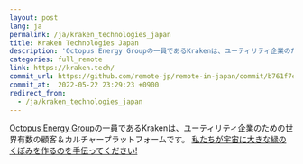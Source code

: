 ```yaml
---
layout: post
lang: ja
permalink: /ja/kraken_technologies_japan
title: Kraken Technologies Japan
description: 'Octopus Energy Groupの一員であるKrakenは、ユーティリティ企業のための世界有数の顧客＆カルチャープラットフォームです。 私たちが宇宙に大きな緑のくぼみを作るのを手伝ってください!'
categories: full_remote
link: https://kraken.tech/
commit_url: https://github.com/remote-jp/remote-in-japan/commit/b761f7e249777568ef532b9b888ef636b1bf6d23
commit_at:  2022-05-22 23:29:23 +0900
redirect_from:
  - /ja/kraken_technologies_japan
---
```


<p><a href="https://octopusenergy.group/">Octopus Energy Group</a>の一員であるKrakenは、ユーティリティ企業のための世界有数の顧客＆カルチャープラットフォームです。 <a href="https://jobs.lever.co/octoenergy?department=Kraken%20Technologies%20Japan%20%2F%20%E5%8B%A4%E5%8B%99%E5%9C%B0%EF%BC%9A%E6%9D%B1%E4%BA%AC%20%20%F0%9F%87%AF%F0%9F%87%B5">私たちが宇宙に大きな緑のくぼみを作るのを手伝ってください!</a></p>
